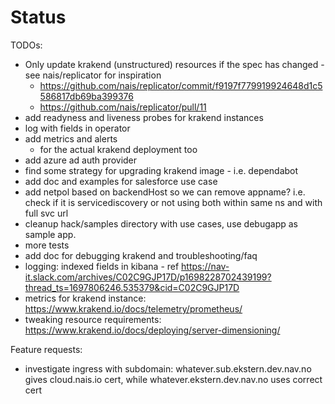 # Status
TODOs:
* Only update krakend (unstructured) resources if the spec has changed - see nais/replicator for inspiration
    * https://github.com/nais/replicator/commit/f9197f779919924648d1c5586817db69ba399376
    * https://github.com/nais/replicator/pull/11
* add readyness and liveness probes for krakend instances
* log with fields in operator
* add metrics and alerts
  * for the actual krakend deployment too
* add azure ad auth provider
* find some strategy for upgrading krakend image - i.e. dependabot
* add doc and examples for salesforce use case
* add netpol based on backendHost so we can remove appname? i.e. check if it is servicediscovery or not using both within same ns and with full svc url
* cleanup hack/samples directory with use cases, use debugapp as sample app.
* more tests 
* add doc for debugging krakend and troubleshooting/faq
* logging: indexed fields in kibana - ref https://nav-it.slack.com/archives/C02C9GJP17D/p1698228702439199?thread_ts=1697806246.535379&cid=C02C9GJP17D
* metrics for krakend instance: https://www.krakend.io/docs/telemetry/prometheus/
* tweaking resource requirements: https://www.krakend.io/docs/deploying/server-dimensioning/


Feature requests:
* investigate ingress with subdomain: whatever.sub.ekstern.dev.nav.no gives cloud.nais.io cert, while whatever.ekstern.dev.nav.no uses correct cert